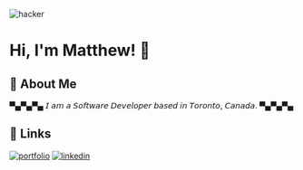 ![hacker](https://github.com/MatthewBoden/MatthewBoden/assets/50034384/1ed337c2-80d5-4d31-a78d-20f41900544b)
# Hi, I'm Matthew! 👋
## 🚀 About Me
▀▄▀▄▀▄  𝘐 𝘢𝘮 𝘢 𝘚𝘰𝘧𝘵𝘸𝘢𝘳𝘦 𝘋𝘦𝘷𝘦𝘭𝘰𝘱𝘦𝘳 𝘣𝘢𝘴𝘦𝘥 𝘪𝘯 𝘛𝘰𝘳𝘰𝘯𝘵𝘰, 𝘊𝘢𝘯𝘢𝘥𝘢.  ▀▄▀▄▀▄


## 🔗 Links
[![portfolio](https://img.shields.io/badge/my_portfolio-000?style=for-the-badge&logo=ko-fi&logoColor=white)](https://www.linkedin.com/in/matthew-bodenstein/)
[![linkedin](https://img.shields.io/badge/linkedin-0A66C2?style=for-the-badge&logo=linkedin&logoColor=white)](https://www.linkedin.com/)




